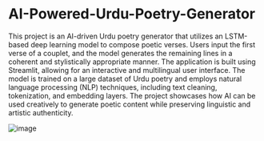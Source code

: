 # AI-Powered-Urdu-Poetry-Generator

This project is an AI-driven Urdu poetry generator that utilizes an LSTM-based deep learning model to compose poetic verses. Users input the first verse of a couplet, and the model generates the remaining lines in a coherent and stylistically appropriate manner. The application is built using Streamlit, allowing for an interactive and multilingual user interface. The model is trained on a large dataset of Urdu poetry and employs natural language processing (NLP) techniques, including text cleaning, tokenization, and embedding layers. The project showcases how AI can be used creatively to generate poetic content while preserving linguistic and artistic authenticity.

![image](https://github.com/user-attachments/assets/df376c7a-363e-42e5-a281-bc9a50182953)
